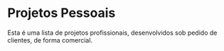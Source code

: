 # Projetos Pessoais

Esta é uma lista de projetos profissionais, desenvolvidos sob pedido de clientes, de forma comercial.
